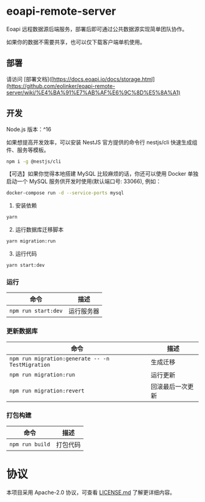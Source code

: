 # eoapi-remote-server

Eoapi 远程数据源后端服务，部署后即可通过公共数据源实现简单团队协作。

如果你的数据不需要共享，也可以仅下载客户端单机使用。

## 部署
请访问 [部署文档]([https://docs.eoapi.io/docs/storage.html](https://github.com/eolinker/eoapi-remote-server/wiki/%E4%BA%91%E7%AB%AF%E6%9C%8D%E5%8A%A1)
## 开发
Node.js 版本：^16

如果想提高开发效率，可以安装 NestJS 官方提供的命令行 nestjs/cli 快速生成组件、服务等模板。

```bash
npm i -g @nestjs/cli
```

【可选】如果你觉得本地搭建 MySQL 比较麻烦的话，你还可以使用 Docker 单独启动一个 MySQL 服务供开发时使用(默认端口号: 33066), 例如：

```bash
docker-compose run -d --service-ports mysql
```

1. 安装依赖

```bash
yarn 
```

2. 运行数据库迁移脚本
```bash
yarn migration:run
```

3. 运行代码

```bash
yarn start:dev
```

### 运行

| 命令            | 描述       |
| --------------- | ---------- |
| `npm run start:dev` | 运行服务器 |

### 更新数据库

| 命令                                             | 描述             |
| ------------------------------------------------ | ---------------- |
| `npm run migration:generate -- -n TestMigration` | 生成迁移         |
| `npm run migration:run`                          | 运行更新         |
| `npm run migration:revert`                       | 回滚最后一次更新 |

### 打包构建

| 命令            | 描述     |
| --------------- | -------- |
| `npm run build` | 打包代码 |

# 协议

本项目采用 Apache-2.0 协议，可查看 [LICENSE.md](LICENSE) 了解更详细内容。
